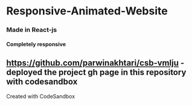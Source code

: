 # Responsive-Animated-Website
### Made in React-js
#### Completely responsive 

## https://github.com/parwinakhtari/csb-vmlju - deployed the project gh page in this repository with codesandbox

Created with CodeSandbox
